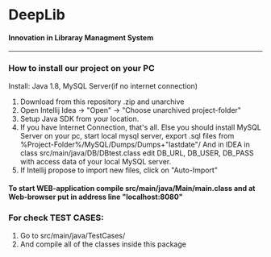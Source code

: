  **DeepLib**
 ====================
#### Innovation in Libraray Managment System

------------------------------

### **How to install our project on your PC** 

Install: Java 1.8, 
         MySQL Server(if no internet connection)

1. Download from this repository .zip and unarchive
2. Open Intellij Idea -> "Open" -> "Choose unarchived project-folder"
3. Setup Java SDK from your location.
4. If you have Internet Connection, that's all. Else you should install MySQL Server on your pc, start local mysql server, export .sql files from %Project-Folder%/MySQL/Dumps/Dumps+"lastdate"/
    And in IDEA in class src/main/java/DB/DBtest.class edit DB_URL, DB_USER, DB_PASS with access data of your local MySQL server.
5. If Intellij propose to import new files, click on "Auto-Import"
    
 #### To start WEB-application compile src/main/java/Main/main.class and at Web-browser put in address line "localhost:8080"
 
 ### For check TEST CASES:
 
 1. Go to src/main/java/TestCases/
 2. And compile all of the classes inside this package
 
 


